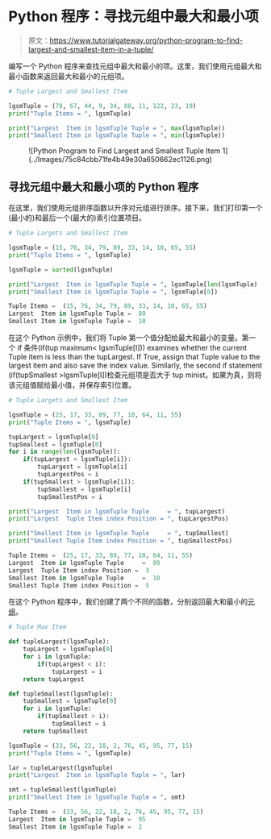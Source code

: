 # Python 程序：寻找元组中最大和最小项

> 原文：<https://www.tutorialgateway.org/python-program-to-find-largest-and-smallest-item-in-a-tuple/>

编写一个 Python 程序来查找元组中最大和最小的项。这里，我们使用元组最大和最小函数来返回最大和最小的元组项。

```py
# Tuple Largest and Smallest Item

lgsmTuple = (78, 67, 44, 9, 34, 88, 11, 122, 23, 19)
print("Tuple Items = ", lgsmTuple)

print("Largest  Item in lgsmTuple Tuple = ", max(lgsmTuple))
print("Smallest Item in lgsmTuple Tuple = ", min(lgsmTuple))
```

<figure class="wp-block-image size-large">![Python Program to Find Largest and Smallest Tuple Item 1](../Images/75c84cbb71fe4b49e30a650662ec1126.png)</figure>

## 寻找元组中最大和最小项的 Python 程序

在这里，我们使用元组排序函数以升序对元组进行排序。接下来，我们打印第一个(最小的)和最后一个(最大的)索引位置项目。

```py
# Tuple Largets and Smallest Item

lgsmTuple = (15, 76, 34, 79, 89, 33, 14, 10, 65, 55) 
print("Tuple Items = ", lgsmTuple)

lgsmTuple = sorted(lgsmTuple)

print("Largest  Item in lgsmTuple Tuple = ", lgsmTuple[len(lgsmTuple) - 1])
print("Smallest Item in lgsmTuple Tuple = ", lgsmTuple[0])
```

```py
Tuple Items =  (15, 76, 34, 79, 89, 33, 14, 10, 65, 55)
Largest  Item in lgsmTuple Tuple =  89
Smallest Item in lgsmTuple Tuple =  10
```

在这个 Python 示例中，我们将 Tuple 第一个值分配给最大和最小的变量。第一个 if 条件(if(tup maximum< lgsmTuple[I])) examines whether the current Tuple item is less than the tupLargest. If True, assign that Tuple value to the largest item and also save the index value. Similarly, the second if statement (if(tupSmallest >lgsmTuple[I])检查元组项是否大于 tup minist。如果为真，则将该元组值赋给最小值，并保存索引位置。

```py
# Tuple Largets and Smallest Item

lgsmTuple = (25, 17, 33, 89, 77, 10, 64, 11, 55) 
print("Tuple Items = ", lgsmTuple)

tupLargest = lgsmTuple[0]
tupSmallest = lgsmTuple[0]
for i in range(len(lgsmTuple)):
    if(tupLargest < lgsmTuple[i]):
        tupLargest = lgsmTuple[i]
        tupLargestPos = i
    if(tupSmallest > lgsmTuple[i]):
        tupSmallest = lgsmTuple[i]
        tupSmallestPos = i

print("Largest  Item in lgsmTuple Tuple     = ", tupLargest)
print("Largest  Tuple Item index Position = ", tupLargestPos)

print("Smallest Item in lgsmTuple Tuple     = ", tupSmallest)
print("Smallest Tuple Item index Position = ", tupSmallestPos)
```

```py
Tuple Items =  (25, 17, 33, 89, 77, 10, 64, 11, 55)
Largest  Item in lgsmTuple Tuple     =  89
Largest  Tuple Item index Position =  3
Smallest Item in lgsmTuple Tuple     =  10
Smallest Tuple Item index Position =  5
```

在这个 Python 程序中，我们创建了两个不同的函数，分别返回最大和最小的[元组](https://www.tutorialgateway.org/python-tuple/)。

```py
# Tuple Max Item

def tupleLargest(lgsmTuple):
    tupLargest = lgsmTuple[0]
    for i in lgsmTuple:
        if(tupLargest < i):
            tupLargest = i
    return tupLargest

def tupleSmallest(lgsmTuple):
    tupSmallest = lgsmTuple[0]
    for i in lgsmTuple:
        if(tupSmallest > i):
            tupSmallest = i
    return tupSmallest

lgsmTuple = (33, 56, 22, 18, 2, 76, 45, 95, 77, 15) 
print("Tuple Items = ", lgsmTuple)

lar = tupleLargest(lgsmTuple)
print("Largest  Item in lgsmTuple Tuple = ", lar)

smt = tupleSmallest(lgsmTuple)
print("Smallest Item in lgsmTuple Tuple = ", smt)
```

```py
Tuple Items =  (33, 56, 22, 18, 2, 76, 45, 95, 77, 15)
Largest  Item in lgsmTuple Tuple =  95
Smallest Item in lgsmTuple Tuple =  2
```